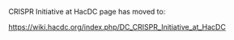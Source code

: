 CRISPR Initiative at HacDC page has moved to:

<https://wiki.hacdc.org/index.php/DC_CRISPR_Initiative_at_HacDC>